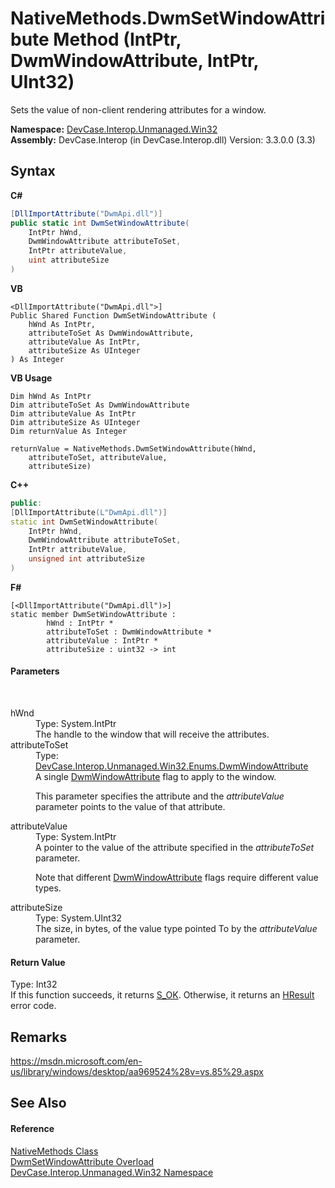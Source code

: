 # NativeMethods.DwmSetWindowAttribute Method (IntPtr, DwmWindowAttribute, IntPtr, UInt32)
 

Sets the value of non-client rendering attributes for a window.

**Namespace:**&nbsp;<a href="N_DevCase_Interop_Unmanaged_Win32">DevCase.Interop.Unmanaged.Win32</a><br />**Assembly:**&nbsp;DevCase.Interop (in DevCase.Interop.dll) Version: 3.3.0.0 (3.3)

## Syntax

**C#**<br />
``` C#
[DllImportAttribute("DwmApi.dll")]
public static int DwmSetWindowAttribute(
	IntPtr hWnd,
	DwmWindowAttribute attributeToSet,
	IntPtr attributeValue,
	uint attributeSize
)
```

**VB**<br />
``` VB
<DllImportAttribute("DwmApi.dll">]
Public Shared Function DwmSetWindowAttribute ( 
	hWnd As IntPtr,
	attributeToSet As DwmWindowAttribute,
	attributeValue As IntPtr,
	attributeSize As UInteger
) As Integer
```

**VB Usage**<br />
``` VB Usage
Dim hWnd As IntPtr
Dim attributeToSet As DwmWindowAttribute
Dim attributeValue As IntPtr
Dim attributeSize As UInteger
Dim returnValue As Integer

returnValue = NativeMethods.DwmSetWindowAttribute(hWnd, 
	attributeToSet, attributeValue, 
	attributeSize)
```

**C++**<br />
``` C++
public:
[DllImportAttribute(L"DwmApi.dll")]
static int DwmSetWindowAttribute(
	IntPtr hWnd, 
	DwmWindowAttribute attributeToSet, 
	IntPtr attributeValue, 
	unsigned int attributeSize
)
```

**F#**<br />
``` F#
[<DllImportAttribute("DwmApi.dll")>]
static member DwmSetWindowAttribute : 
        hWnd : IntPtr * 
        attributeToSet : DwmWindowAttribute * 
        attributeValue : IntPtr * 
        attributeSize : uint32 -> int 

```


#### Parameters
&nbsp;<dl><dt>hWnd</dt><dd>Type: System.IntPtr<br />The handle to the window that will receive the attributes.</dd><dt>attributeToSet</dt><dd>Type: <a href="T_DevCase_Interop_Unmanaged_Win32_Enums_DwmWindowAttribute">DevCase.Interop.Unmanaged.Win32.Enums.DwmWindowAttribute</a><br />A single <a href="T_DevCase_Interop_Unmanaged_Win32_Enums_DwmWindowAttribute">DwmWindowAttribute</a> flag to apply to the window. 

 This parameter specifies the attribute and the *attributeValue* parameter points to the value of that attribute.</dd><dt>attributeValue</dt><dd>Type: System.IntPtr<br />A pointer to the value of the attribute specified in the *attributeToSet* parameter. 

 Note that different <a href="T_DevCase_Interop_Unmanaged_Win32_Enums_DwmWindowAttribute">DwmWindowAttribute</a> flags require different value types.</dd><dt>attributeSize</dt><dd>Type: System.UInt32<br />The size, in bytes, of the value type pointed To by the *attributeValue* parameter.</dd></dl>

#### Return Value
Type: Int32<br />If this function succeeds, it returns <a href="T_DevCase_Interop_Unmanaged_Win32_Enums_HResult">S_OK</a>. Otherwise, it returns an <a href="T_DevCase_Interop_Unmanaged_Win32_Enums_HResult">HResult</a> error code.

## Remarks
<a href="https://msdn.microsoft.com/en-us/library/windows/desktop/aa969524%28v=vs.85%29.aspx" target="_blank">https://msdn.microsoft.com/en-us/library/windows/desktop/aa969524%28v=vs.85%29.aspx</a>

## See Also


#### Reference
<a href="T_DevCase_Interop_Unmanaged_Win32_NativeMethods">NativeMethods Class</a><br /><a href="Overload_DevCase_Interop_Unmanaged_Win32_NativeMethods_DwmSetWindowAttribute">DwmSetWindowAttribute Overload</a><br /><a href="N_DevCase_Interop_Unmanaged_Win32">DevCase.Interop.Unmanaged.Win32 Namespace</a><br />